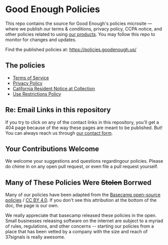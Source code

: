 # Good Enough Policies

This repo contains the source for Good Enough's policies microsite –– where we publish our terms & conditions, privacy policy, CCPA notice, and other policies related to using [our products](https://goodenough.us). You may follow this repo to monitor for changes and updates.

Find the published policies at:
https://policies.goodenough.us/


## The policies

* [Terms of Service](terms.md)
* [Privacy Policy](privacy.md)
* [California Resident Notice at Collection](ccpa.md)
* [Use Restrictions Policy](abuse.md)


## Re: Email Links in this repository

If you try to click on any of the contact links in this repository, you'll get a 404 page because of the way these pages are meant to be published. But! You can always reach us through [our contact form](http://goodenough.us/contact/).


## Your Contributions Welcome

We welcome your suggestions and questions regardingour policies. Please do chime in on any open pull request, or even file a pull request yourself.


## Many of These Policies Were ~~Stolen~~ Borrwed

Many of our policies have been adapted from the [Basecamp open-source policies](https://github.com/basecamp/policies) / [CC BY 4.0](https://creativecommons.org/licenses/by/4.0/). If you don't see this attribution at the bottom of the doc, the page is our own.

We really appreciate that basecamp released these policies in the open. Small businesses releasing software on the internet are subject to a myriad of rules, regulations, and other concerns -- starting our policies from a place that has been vetted by a company with the size and reach of 37signals is really awesome.
